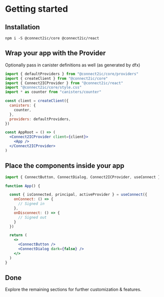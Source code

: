 # Getting started

## Installation

```
npm i -S @connect2ic/core @connect2ic/react
```

## Wrap your app with the Provider

Optionally pass in canister definitions as well (as generated by dfx)

```jsx
import { defaultProviders } from "@connect2ic/core/providers"
import { createClient } from "@connect2ic/core"
import { Connect2ICProvider } from "@connect2ic/react"
import "@connect2ic/core/style.css"
import * as counter from "canisters/counter"

const client = createClient({
  canisters: {
    counter,
  },
  providers: defaultProviders,
})

const AppRoot = () => (
  <Connect2ICProvider client={client}>
    <App />
  </Connect2ICProvider>
)

```

## Place the components inside your app

```jsx
import { ConnectButton, ConnectDialog, Connect2ICProvider, useConnect } from "@connect2ic/react"

function App() {

  const { isConnected, principal, activeProvider } = useConnect({
    onConnect: () => {
      // Signed in
    },
    onDisconnect: () => {
      // Signed out
    }
  })

  return (
    <>
      <ConnectButton />
      <ConnectDialog dark={false} />
    </>
  )
}

```

## Done

Explore the remaining sections for further customization & features.